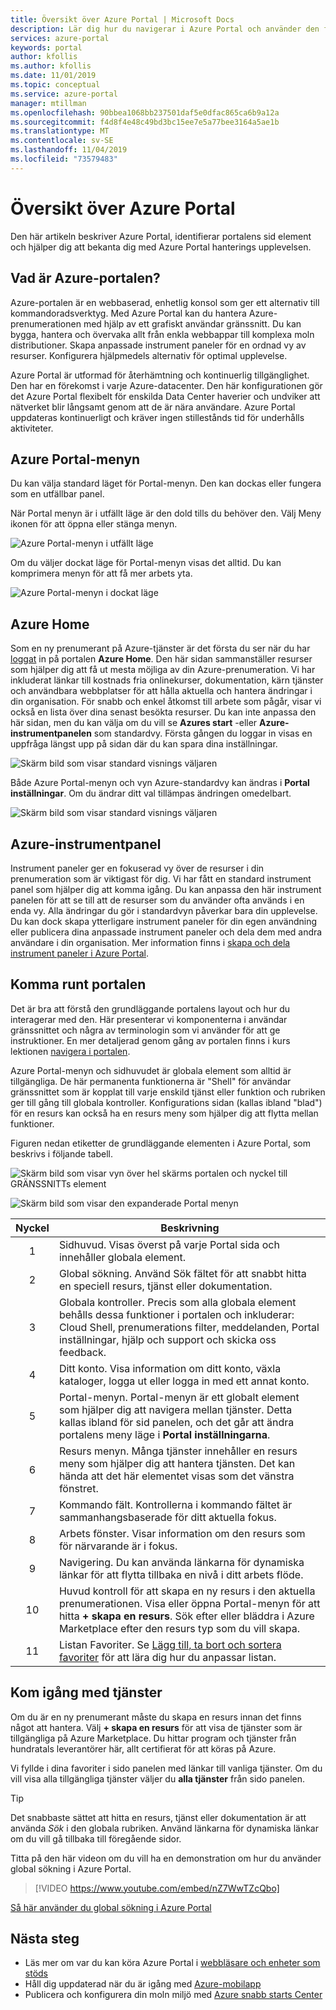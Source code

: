 ```yaml
---
title: Översikt över Azure Portal | Microsoft Docs
description: Lär dig hur du navigerar i Azure Portal och använder den för att hantera tjänster
services: azure-portal
keywords: portal
author: kfollis
ms.author: kfollis
ms.date: 11/01/2019
ms.topic: conceptual
ms.service: azure-portal
manager: mtillman
ms.openlocfilehash: 90bbea1068bb237501daf5e0dfac865ca6b9a12a
ms.sourcegitcommit: f4d8f4e48c49bd3bc15ee7e5a77bee3164a5ae1b
ms.translationtype: MT
ms.contentlocale: sv-SE
ms.lasthandoff: 11/04/2019
ms.locfileid: "73579483"
---
```

# <a name="azure-portal-overview"></a>Översikt över Azure Portal

Den här artikeln beskriver Azure Portal, identifierar portalens sid element och hjälper dig att bekanta dig med Azure Portal hanterings upplevelsen.

## <a name="what-is-the-azure-portal"></a>Vad är Azure-portalen?

Azure-portalen är en webbaserad, enhetlig konsol som ger ett alternativ till kommandoradsverktyg. Med Azure Portal kan du hantera Azure-prenumerationen med hjälp av ett grafiskt användar gränssnitt. Du kan bygga, hantera och övervaka allt från enkla webbappar till komplexa moln distributioner. Skapa anpassade instrument paneler för en ordnad vy av resurser. Konfigurera hjälpmedels alternativ för optimal upplevelse.

Azure Portal är utformad för återhämtning och kontinuerlig tillgänglighet. Den har en förekomst i varje Azure-datacenter. Den här konfigurationen gör det Azure Portal flexibelt för enskilda Data Center haverier och undviker att nätverket blir långsamt genom att de är nära användare. Azure Portal uppdateras kontinuerligt och kräver ingen stillestånds tid för underhålls aktiviteter.

## <a name="azure-portal-menu"></a>Azure Portal-menyn

Du kan välja standard läget för Portal-menyn. Den kan dockas eller fungera som en utfällbar panel.

När Portal menyn är i utfällt läge är den dold tills du behöver den. Välj Meny ikonen för att öppna eller stänga menyn.

![Azure Portal-menyn i utfällt läge](./media/azure-portal-overview/azure-portal-overview-portal-menu-flyout.png)

Om du väljer dockat läge för Portal-menyn visas det alltid. Du kan komprimera menyn för att få mer arbets yta.

![Azure Portal-menyn i dockat läge](./media/azure-portal-overview/azure-portal-overview-portal-menu-expandcollapse.png)

## <a name="azure-home"></a>Azure Home

Som en ny prenumerant på Azure-tjänster är det första du ser när du har [loggat](https://portal.azure.com) in på portalen **Azure Home**. Den här sidan sammanställer resurser som hjälper dig att få ut mesta möjliga av din Azure-prenumeration. Vi har inkluderat länkar till kostnads fria onlinekurser, dokumentation, kärn tjänster och användbara webbplatser för att hålla aktuella och hantera ändringar i din organisation. För snabb och enkel åtkomst till arbete som pågår, visar vi också en lista över dina senast besökta resurser. Du kan inte anpassa den här sidan, men du kan välja om du vill se **Azures start** -eller **Azure-instrumentpanelen** som standardvy. Första gången du loggar in visas en uppfråga längst upp på sidan där du kan spara dina inställningar.

![Skärm bild som visar standard visnings väljaren](./media/azure-portal-overview/azure-portal-default-view.png)

Både Azure Portal-menyn och vyn Azure-standardvy kan ändras i **Portal inställningar**. Om du ändrar ditt val tillämpas ändringen omedelbart.

![Skärm bild som visar standard visnings väljaren](./media/azure-portal-overview/azure-portal-overview-portal-settings-menu-home.png)

## <a name="azure-dashboard"></a>Azure-instrumentpanel

Instrument paneler ger en fokuserad vy över de resurser i din prenumeration som är viktigast för dig. Vi har fått en standard instrument panel som hjälper dig att komma igång. Du kan anpassa den här instrument panelen för att se till att de resurser som du använder ofta används i en enda vy. Alla ändringar du gör i standardvyn påverkar bara din upplevelse. Du kan dock skapa ytterligare instrument paneler för din egen användning eller publicera dina anpassade instrument paneler och dela dem med andra användare i din organisation. Mer information finns i [skapa och dela instrument paneler i Azure Portal](../azure-portal/azure-portal-dashboards.md).

## <a name="getting-around-the-portal"></a>Komma runt portalen

Det är bra att förstå den grundläggande portalens layout och hur du interagerar med den. Här presenterar vi komponenterna i användar gränssnittet och några av terminologin som vi använder för att ge instruktioner. En mer detaljerad genom gång av portalen finns i kurs lektionen [navigera i portalen](https://docs.microsoft.com/learn/modules/tour-azure-portal/3-navigate-the-portal).

Azure Portal-menyn och sidhuvudet är globala element som alltid är tillgängliga. De här permanenta funktionerna är "Shell" för användar gränssnittet som är kopplat till varje enskild tjänst eller funktion och rubriken ger till gång till globala kontroller. Konfigurations sidan (kallas ibland "blad") för en resurs kan också ha en resurs meny som hjälper dig att flytta mellan funktioner.

Figuren nedan etiketter de grundläggande elementen i Azure Portal, som beskrivs i följande tabell.

![Skärm bild som visar vyn över hel skärms portalen och nyckel till GRÄNSSNITTs element](./media/azure-portal-overview/azure-portal-overview-portal-callouts.png)

![Skärm bild som visar den expanderade Portal menyn](./media/azure-portal-overview/azure-portal-overview-portal-menu-callouts.png)

|Nyckel|Beskrivning
|:---:|---|
|1|Sidhuvud. Visas överst på varje Portal sida och innehåller globala element.|
|2| Global sökning. Använd Sök fältet för att snabbt hitta en speciell resurs, tjänst eller dokumentation.|
|3|Globala kontroller. Precis som alla globala element behålls dessa funktioner i portalen och inkluderar: Cloud Shell, prenumerations filter, meddelanden, Portal inställningar, hjälp och support och skicka oss feedback.|
|4|Ditt konto. Visa information om ditt konto, växla kataloger, logga ut eller logga in med ett annat konto.|
|5|Portal-menyn. Portal-menyn är ett globalt element som hjälper dig att navigera mellan tjänster. Detta kallas ibland för sid panelen, och det går att ändra portalens meny läge i **Portal inställningarna**.|
|6|Resurs menyn. Många tjänster innehåller en resurs meny som hjälper dig att hantera tjänsten. Det kan hända att det här elementet visas som det vänstra fönstret.|
|7|Kommando fält. Kontrollerna i kommando fältet är sammanhangsbaserade för ditt aktuella fokus.|
|8|Arbets fönster.  Visar information om den resurs som för närvarande är i fokus.|
|9|Navigering. Du kan använda länkarna för dynamiska länkar för att flytta tillbaka en nivå i ditt arbets flöde.|
|10|Huvud kontroll för att skapa en ny resurs i den aktuella prenumerationen. Visa eller öppna Portal-menyn för att hitta **+ skapa en resurs**. Sök efter eller bläddra i Azure Marketplace efter den resurs typ som du vill skapa.|
|11|Listan Favoriter. Se [Lägg till, ta bort och sortera favoriter](../azure-portal/azure-portal-add-remove-sort-favorites.md) för att lära dig hur du anpassar listan.|

## <a name="get-started-with-services"></a>Kom igång med tjänster

Om du är en ny prenumerant måste du skapa en resurs innan det finns något att hantera. Välj **+ skapa en resurs** för att visa de tjänster som är tillgängliga på Azure Marketplace. Du hittar program och tjänster från hundratals leverantörer här, allt certifierat för att köras på Azure.

Vi fyllde i dina favoriter i sido panelen med länkar till vanliga tjänster.  Om du vill visa alla tillgängliga tjänster väljer du **alla tjänster** från sido panelen.

> [!TIP]
> Det snabbaste sättet att hitta en resurs, tjänst eller dokumentation är att använda *Sök* i den globala rubriken. Använd länkarna för dynamiska länkar om du vill gå tillbaka till föregående sidor.
>
Titta på den här videon om du vill ha en demonstration om hur du använder global sökning i Azure Portal.


> [!VIDEO https://www.youtube.com/embed/nZ7WwTZcQbo]

[Så här använder du global sökning i Azure Portal](https://www.youtube.com/watch?v=nZ7WwTZcQbo)

## <a name="next-steps"></a>Nästa steg

* Läs mer om var du kan köra Azure Portal i [webbläsare och enheter som stöds](../azure-portal/azure-portal-supported-browsers-devices.md)
* Håll dig uppdaterad när du är igång med [Azure-mobilapp](https://azure.microsoft.com/features/azure-portal/mobile-app/)
* Publicera och konfigurera din moln miljö med [Azure snabb starts Center](../azure-portal/azure-portal-quickstart-center.md)
